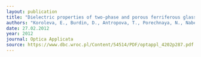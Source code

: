 ```yaml
---
layout: publication
title: "Dielectric properties of two-phase and porous ferriferous glasses"
authors: "Koroleva, E., Burdin, D., Antropova, T., Porechnaya, N., Naberezhnov, A., Anfimova, I., & Pschenko, O."
date: 27.02.2012
year: 2012
journal: Optica Applicata
source: https://www.dbc.wroc.pl/Content/54514/PDF/optappl_4202p287.pdf
---
```

